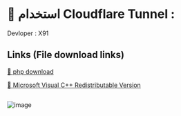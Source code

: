 # 🚀 استخدام Cloudflare Tunnel :
Devloper : X91
## Links (File download links)

[🔗 php download ](https://windows.php.net/download#php-8.2-nts-vs16-x64)

[🔗 Microsoft Visual C++ Redistributable Version ](https://learn.microsoft.com/en-us/cpp/windows/latest-supported-vc-redist?view=msvc-170)
##

![image](https://github.com/user-attachments/assets/32a2ad2a-e314-4528-b074-9eaece1fcb3f)
